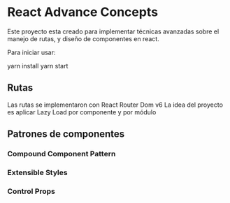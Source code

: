# React Advance Concepts

Este proyecto esta creado para implementar técnicas avanzadas sobre el manejo de rutas, y diseño de componentes en react.

Para iniciar usar:

yarn install
yarn start
## Rutas

Las rutas se implementaron con React Router Dom v6
La idea del proyecto es aplicar Lazy Load por componente y por módulo

## Patrones de componentes

### Compound Component Pattern

### Extensible Styles

### Control Props
